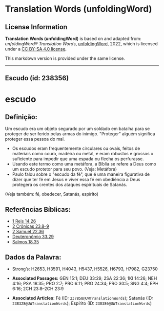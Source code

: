 # Translation Words (unfoldingWord)

## License Information

**Translation Words (unfoldingWord)** is based on and adapted from: _unfoldingWord® Translation Words_, [unfoldingWord](https://unfoldingword.org/utw), 2022, which is licensed under a [CC BY-SA 4.0 license](https://creativecommons.org/licenses/by-sa/4.0/legalcode.en).

This markdown version is provided under the same license.



--------------------------------

## Escudo (id: 238356)

escudo
======

Definição:
----------

Um escudo era um objeto segurado por um soldado em batalha para se proteger de ser ferido pelas armas do inimigo. "Proteger" alguém significa proteger essa pessoa do mal.

* Os escudos eram frequentemente circulares ou ovais, feitos de materiais como couro, madeira ou metal, e eram robustos e grossos o suficiente para impedir que uma espada ou flecha os perfurasse.
* Usando este termo como uma metáfora, a Bíblia se refere a Deus como um escudo protetor para seu povo. (Veja: Metáfora)
* Paulo falou sobre o "escudo da fé", que é uma maneira figurativa de dizer que ter fé em Jesus e viver essa fé em obediência a Deus protegerá os crentes dos ataques espirituais de Satanás.

(Veja também: fé, obedecer, Satanás, espírito)

Referências Bíblicas:
---------------------

* [1 Reis 14\.26](https://ref.ly/1Kgs14:26)
* [2 Crônicas 23\.8–9](https://ref.ly/2Chr23:8-2Chr23:9)
* [2 Samuel 22\.36](https://ref.ly/2Sam22:36)
* [Deuteronômio 33\.29](https://ref.ly/Deut33:29)
* [Salmos 18\.35](https://ref.ly/Ps18:35)

Dados da Palavra:
-----------------

* Strong’s: H2653, H3591, H4043, H5437, H5526, H6793, H7982, G23750

* **Associated Passages:** GEN 15:1; DEU 33:29; 2SA 22:36; 1KI 14:26; NEH 4:16; PSA 18:35; PRO 2:7; PRO 6:11; PRO 24:34; PRO 30:5; SNG 4:4; EPH 6:16; 2CH 23:8–2CH 23:9
* **Associated Articles:** Fé (ID: `237858@UWTranslationWords`); Satanás (ID: `238328@UWTranslationWords`); Espírito (ID: `238386@UWTranslationWords`)

